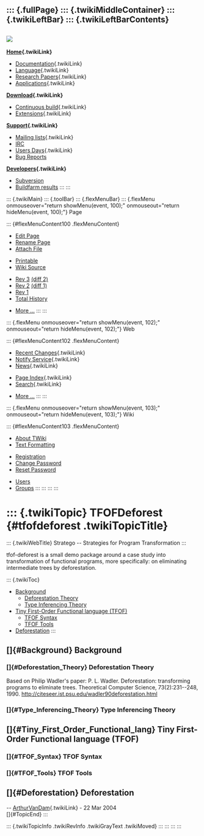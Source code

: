 ::: {.fullPage}
::: {.twikiMiddleContainer}
::: {.twikiLeftBar}
::: {.twikiLeftBarContents}
  ----------------------------------------------------------------------------------
  [![](../pub/Stratego/StrategoLogo/StrategoLogoTextlessWhite-100px.png)](WebHome)
  ----------------------------------------------------------------------------------

**[Home](WebHome){.twikiLink}**

-   [Documentation](StrategoDocumentation){.twikiLink}
-   [Language](StrategoLanguage){.twikiLink}
-   [Research Papers](StrategoPublications){.twikiLink}
-   [Applications](StrategoApplication){.twikiLink}

**[Download](StrategoDownload){.twikiLink}**

-   [Continuous build](ContinuousBuild){.twikiLink}
-   [Extensions](AdditionalPackageDownload){.twikiLink}

**[Support](StrategoSupport){.twikiLink}**

-   [Mailing lists](MailingList){.twikiLink}
-   [IRC](irc://irc.freenode.net/#stratego)
-   [Users Days](StrategoUsersDay){.twikiLink}
-   [Bug Reports](http://yellowgrass.org/project/StrategoXT)

**[Developers](StrategoDev){.twikiLink}**

-   [Subversion](https://svn.strategoxt.org/repos/StrategoXT/strategoxt/trunk)
-   [Buildfarm
    results](http://hydra.nixos.org/jobset/strategoxt/strategoxt-release/all)
:::
:::

::: {.twikiMain}
::: {.toolBar}
::: {.flexMenuBar}
::: {.flexMenu onmouseover="return showMenu(event, 100);" onmouseout="return hideMenu(event, 100);"}
Page

::: {#flexMenuContent100 .flexMenuContent}
-   [Edit
    Page](http://www.program-transformation.org/edit/Stratego/TFOFDeforest?t=1536825712)
-   [Rename
    Page](http://www.program-transformation.org/rename/Stratego/TFOFDeforest)
-   [Attach
    File](http://www.program-transformation.org/attach/Stratego/TFOFDeforest)

<!-- -->

-   [Printable](http://www.program-transformation.org/view/Stratego/TFOFDeforest?skin=print.pattern)
-   [Wiki
    Source](http://www.program-transformation.org/view/Stratego/TFOFDeforest?skin=text&raw=on&contenttype=text/plain)

<!-- -->

-   [Rev
    3](http://www.program-transformation.org/view/Stratego/TFOFDeforest?rev=1.3)
    [(diff 2)](http://www.program-transformation.org/rdiff/Stratego/TFOFDeforest?rev1=1.3&rev2=1.2)
-   [Rev
    2](http://www.program-transformation.org/view/Stratego/TFOFDeforest?rev=1.2)
    [(diff 1)](http://www.program-transformation.org/rdiff/Stratego/TFOFDeforest?rev1=1.2&rev2=1.1)
-   [Rev
    1](http://www.program-transformation.org/view/Stratego/TFOFDeforest?rev=1.1)
-   [Total
    History](http://www.program-transformation.org/rdiff/Stratego/TFOFDeforest)

<!-- -->

-   [More
    \...](http://www.program-transformation.org/oops/Stratego/TFOFDeforest?template=oopsmore&param1=1.3&param2=1.3)
:::
:::

::: {.flexMenu onmouseover="return showMenu(event, 102);" onmouseout="return hideMenu(event, 102);"}
Web

::: {#flexMenuContent102 .flexMenuContent}
-   [Recent Changes](WebChanges){.twikiLink}
-   [Notify Service](WebNotify){.twikiLink}
-   [News](WebNews){.twikiLink}

<!-- -->

-   [Page Index](WebIndex){.twikiLink}
-   [Search](WebSearch){.twikiLink}

<!-- -->

-   [More
    \...](http://www.program-transformation.org/oops/Stratego/TFOFDeforest?template=oopsmore&param1=1.3&param2=1.3)
:::
:::

::: {.flexMenu onmouseover="return showMenu(event, 103);" onmouseout="return hideMenu(event, 103);"}
Wiki

::: {#flexMenuContent103 .flexMenuContent}
-   [About
    TWiki](http://www.program-transformation.org/view/TWiki/WebHome)
-   [Text
    Formatting](http://www.program-transformation.org/view/TWiki/TextFormattingRules)

<!-- -->

-   [Registration](http://www.program-transformation.org/view/TWiki/TWikiRegistration)
-   [Change
    Password](http://www.program-transformation.org/view/TWiki/ChangePassword)
-   [Reset
    Password](http://www.program-transformation.org/view/TWiki/ResetPassword)

<!-- -->

-   [Users](http://www.program-transformation.org/view/Main/TWikiUsers)
-   [Groups](http://www.program-transformation.org/view/Main/TWikiGroups)
:::
:::
:::
:::

::: {.twikiTopic}
TFOFDeforest {#tfofdeforest .twikiTopicTitle}
============

::: {.twikiWebTitle}
Stratego \-- Strategies for Program Transformation
:::

tfof-deforest is a small demo package around a case study into
transformation of functional programs, more specifically: on eliminating
intermediate trees by deforestation.

::: {.twikiToc}
-   [Background](TFOFDeforest#Background)
    -   [Deforestation Theory](TFOFDeforest#Deforestation_Theory)
    -   [Type Inferencing Theory](TFOFDeforest#Type_Inferencing_Theory)
-   [Tiny First-Order Functional language
    (TFOF)](TFOFDeforest#Tiny_First_Order_Functional_lang)
    -   [TFOF Syntax](TFOFDeforest#TFOF_Syntax)
    -   [TFOF Tools](TFOFDeforest#TFOF_Tools)
-   [Deforestation](TFOFDeforest#Deforestation)
:::

[]{#Background} Background
--------------------------

### []{#Deforestation_Theory} Deforestation Theory

Based on Philip Wadler\'s paper: P. L. Wadler. Deforestation:
transforming programs to eliminate trees. Theoretical Computer Science,
73(2):231\--248, 1990.
<http://citeseer.ist.psu.edu/wadler90deforestation.html>

### []{#Type_Inferencing_Theory} Type Inferencing Theory

[]{#Tiny_First_Order_Functional_lang} Tiny First-Order Functional language (TFOF)
---------------------------------------------------------------------------------

### []{#TFOF_Syntax} TFOF Syntax

### []{#TFOF_Tools} TFOF Tools

[]{#Deforestation} Deforestation
--------------------------------

\-- [ArthurVanDam](../Main/ArthurVanDam){.twikiLink} - 22 Mar 2004\
[]{#TopicEnd}
:::

::: {.twikiTopicInfo .twikiRevInfo .twikiGrayText .twikiMoved}
:::
:::
:::
:::
